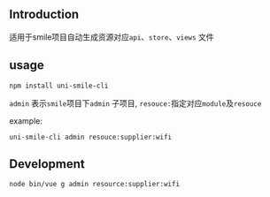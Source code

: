 ## Introduction
适用于smile项目自动生成资源对应`api`、`store`、`views` 文件

## usage

`npm install uni-smile-cli`

`admin` 表示`smile`项目下`admin` 子项目, `resouce:`指定对应`module`及`resouce`

example:

```
uni-smile-cli admin resouce:supplier:wifi
```

## Development

`node bin/vue g admin resource:supplier:wifi`
